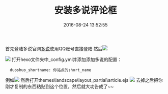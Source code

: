 ﻿---
title: '安装多说评论框 '
date: 2016-08-24 13:52:55
tags: github hexo 博客 多说
---
首先登陆多说官网[多说][1]使用QQ账号直接登陆
然后![](http://i2.buimg.com/567571/ad363d8d374bd365.png)
<!--more-->
![](http://i1.buimg.com/567571/f40ef12a1ee20233.png)
打开hexo文件夹中_config.yml并添加添加多说的配置：

      duoshuo_shortname: 你站点的short_name
例如![](http://i1.buimg.com/567571/4117671915bc3015.png)
然后打开themes\landscape\layout\_partial\article.ejs
![](http://i1.buimg.com/567571/99ca2173dc817c1a.png)
去掉之后把你刚才复制的东西粘贴到这个位置，然后就大功告成了~~

  [1]: http://duoshuo.com/